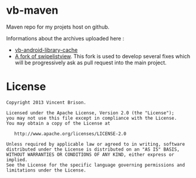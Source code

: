 vb-maven
========

Maven repo for my projets host on github.

Informations about the archives uploaded here :

 * [vb-android-library-cache](https://github.com/vincentbrison/vb-android-library-cache)
 * [A fork of swipelistview](https://github.com/47deg/android-swipelistview). This fork is used to develop several fixes which will be progressively
 ask as pull request into the main project.
 
License
=======

    Copyright 2013 Vincent Brison.

    Licensed under the Apache License, Version 2.0 (the "License");
    you may not use this file except in compliance with the License.
    You may obtain a copy of the License at

       http://www.apache.org/licenses/LICENSE-2.0

    Unless required by applicable law or agreed to in writing, software
    distributed under the License is distributed on an "AS IS" BASIS,
    WITHOUT WARRANTIES OR CONDITIONS OF ANY KIND, either express or implied.
    See the License for the specific language governing permissions and
    limitations under the License.
